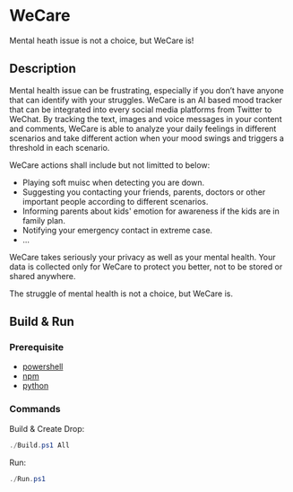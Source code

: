 # WeCare

Mental heath issue is not a choice, but WeCare is!

## Description

Mental health issue can be frustrating, especially if you don’t have anyone that can identify with your struggles. WeCare is an AI based mood tracker that can be integrated into every social media platforms from Twitter to WeChat. By tracking the text, images and voice messages in your content and comments, WeCare is able to analyze your daily feelings in different scenarios and take different action when your mood swings and triggers a threshold in each scenario.

WeCare actions shall include but not limitted to below:

- Playing soft muisc when detecting you are down.
- Suggesting you contacting your friends, parents, doctors or other important people according to different scenarios.
- Informing parents about kids' emotion for awareness if the kids are in family plan.
- Notifying your emergency contact in extreme case.
- ...

WeCare takes seriously your privacy as well as your mental health. Your data is collected only for WeCare to protect you better, not to be stored or shared anywhere.

The struggle of mental health is not a choice, but WeCare is.

## Build & Run

### Prerequisite

- [powershell](https://github.com/powershell/powershell)
- [npm](https://github.com/nodejs/node)
- [python](https://www.python.org)

### Commands

Build & Create Drop:

```powershell
./Build.ps1 All
```

Run:

```powershell
./Run.ps1
```